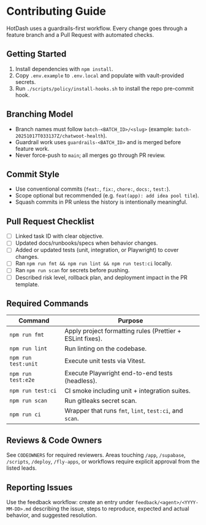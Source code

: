 # Contributing Guide

HotDash uses a guardrails-first workflow. Every change goes through a feature branch and a Pull Request with automated checks.

## Getting Started

1. Install dependencies with `npm install`.
2. Copy `.env.example` to `.env.local` and populate with vault-provided secrets.
3. Run `./scripts/policy/install-hooks.sh` to install the repo pre-commit hook.

## Branching Model

- Branch names must follow `batch-<BATCH_ID>/<slug>` (example: `batch-20251017T033137Z/chatwoot-health`).
- Guardrail work uses `guardrails-<BATCH_ID>` and is merged before feature work.
- Never force-push to `main`; all merges go through PR review.

## Commit Style

- Use conventional commits (`feat:`, `fix:`, `chore:`, `docs:`, `test:`).
- Scope optional but recommended (e.g. `feat(app): add idea pool tile`).
- Squash commits in PR unless the history is intentionally meaningful.

## Pull Request Checklist

- [ ] Linked task ID with clear objective.
- [ ] Updated docs/runbooks/specs when behavior changes.
- [ ] Added or updated tests (unit, integration, or Playwright) to cover changes.
- [ ] Ran `npm run fmt && npm run lint && npm run test:ci` locally.
- [ ] Ran `npm run scan` for secrets before pushing.
- [ ] Described risk level, rollback plan, and deployment impact in the PR template.

## Required Commands

| Command | Purpose |
| --- | --- |
| `npm run fmt` | Apply project formatting rules (Prettier + ESLint fixes). |
| `npm run lint` | Run linting on the codebase. |
| `npm run test:unit` | Execute unit tests via Vitest. |
| `npm run test:e2e` | Execute Playwright end-to-end tests (headless). |
| `npm run test:ci` | CI smoke including unit + integration suites. |
| `npm run scan` | Run gitleaks secret scan. |
| `npm run ci` | Wrapper that runs `fmt`, `lint`, `test:ci`, and `scan`. |

## Reviews & Code Owners

See `CODEOWNERS` for required reviewers. Areas touching `/app`, `/supabase`, `/scripts`, `/deploy`, `/fly-apps`, or workflows require explicit approval from the listed leads.

## Reporting Issues

Use the feedback workflow: create an entry under `feedback/<agent>/<YYYY-MM-DD>.md` describing the issue, steps to reproduce, expected and actual behavior, and suggested resolution.

